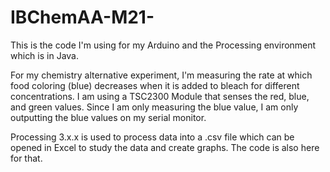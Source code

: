 # IBChemAA-M21-
This is the code I'm using for my Arduino and the Processing environment which is in Java.

For my chemistry alternative experiment, I'm measuring the rate at which food coloring (blue) decreases when it is added to bleach for different concentrations. I am using a TSC2300 Module that senses the red, blue, and green values. Since I am only measuring the blue value, I am only outputting the blue values on my serial monitor. 

Processing 3.x.x is used to process data into a .csv file which can be opened in Excel to study the data and create graphs. The code is also here for that. 
